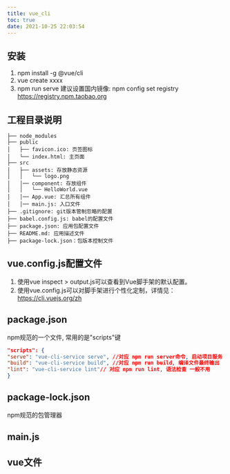 ```yaml
---
title: vue_cli
toc: true
date: 2021-10-25 22:03:54
---
```


## 安装
1. npm install -g @vue/cli
2. vue create xxxx
3. npm run serve
建议设置国内镜像:
npm config set registry https://registry.npm.taobao.org

## 工程目录说明
```
├── node_modules 
├── public
│   ├── favicon.ico: 页签图标
│   └── index.html: 主页面
├── src
│   ├── assets: 存放静态资源
│   │   └── logo.png
│   │── component: 存放组件
│   │   └── HelloWorld.vue
│   │── App.vue: 汇总所有组件
│   │── main.js: 入口文件
├── .gitignore: git版本管制忽略的配置
├── babel.config.js: babel的配置文件
├── package.json: 应用包配置文件 
├── README.md: 应用描述文件
├── package-lock.json：包版本控制文件
```
## vue.config.js配置文件
1. 使用vue inspect > output.js可以查看到Vue脚手架的默认配置。
2. 使用vue.config.js可以对脚手架进行个性化定制，详情见：https://cli.vuejs.org/zh

## package.json
npm规范的一个文件, 常用的是"scripts"键
```json
"scripts": {
"serve": "vue-cli-service serve", //对应 npm run server命令, 启动项目服务
"build": "vue-cli-service build", //对应 npm run build, 编译文件最终输出
"lint": "vue-cli-service lint"// 对应 npm run lint, 语法检查 一般不用
}
```
## package-lock.json
npm规范的包管理器

## main.js



## vue文件


### <style>
1. scoped 只在组件中有效
2. lang 可以选择编译语言

```html
<style lang="less" scoped>
	.demo{
		background-color: pink;
		.atguigu{
			font-size: 40px;
		}
	}
</style>
```